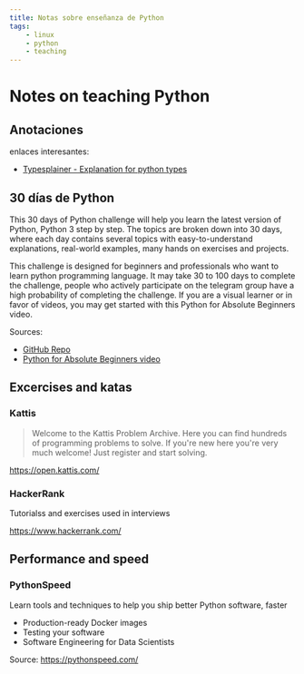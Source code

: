 ```yaml
---
title: Notas sobre enseñanza de Python
tags:
    - linux
    - python
    - teaching
---
```

# Notes on teaching Python

## Anotaciones

enlaces interesantes:

- [Typesplainer - Explanation for python types](https://typesplainer.herokuapp.com/)


## 30 días de Python

This 30 days of Python challenge will help you learn the latest version of
Python, Python 3 step by step. The topics are broken down into 30 days, where
each day contains several topics with easy-to-understand explanations,
real-world examples, many hands on exercises and projects.

This challenge is designed for beginners and professionals who want to learn
python programming language. It may take 30 to 100 days to complete the
challenge, people who actively participate on the telegram group have a high
probability of completing the challenge. If you are a visual learner or in
favor of videos, you may get started with this Python for Absolute Beginners
video.

Sources:

 - [GitHub Repo](https://github.com/Asabeneh/30-Days-Of-Python/)
 - [Python for Absolute Beginners video](https://www.youtube.com/watch?v=11OYpBrhdyM)


## Excercises and katas

### Kattis

> Welcome to the Kattis Problem Archive. Here you can find hundreds of programming problems to solve. If you're new here you're very much welcome! Just register and start solving.

https://open.kattis.com/

### HackerRank

Tutorialss and exercises used in interviews

https://www.hackerrank.com/

## Performance and speed 

### PythonSpeed

Learn tools and techniques to help you ship better Python software, faster

- Production-ready Docker images
- Testing your software
- Software Engineering for Data Scientists

Source: https://pythonspeed.com/

